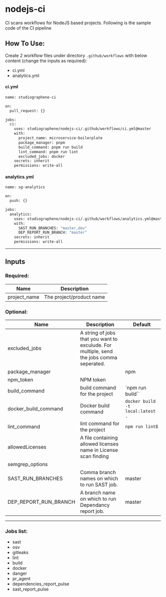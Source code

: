 # nodejs-ci

CI scans workflows for NodeJS based projects. Following is the sample code of the CI pipeline

## How To Use:

Create 2 workflow files under directory `.github/workflows` with below content (change the inputs as required):

- ci.yml
- analytics.yml

#### ci.yml

```sh
name: studiographene-ci

on:
  pull_request: {}

jobs:
  ci:
    uses: studiographene/nodejs-ci/.github/workflows/ci.yml@master
    with:
      project_name: microservice-boilerplate
      package_manager: pnpm
      build_command: pnpm run build
      lint_command: pnpm run lint
      excluded_jobs: docker
    secrets: inherit
    permissions: write-all
```

#### analytics.yml

```sh
name: sg-analytics

on:
  push: {}

jobs:
  analytics:
    uses: studiographene/nodejs-ci/.github/workflows/analytics.yml@master
    with:
      SAST_RUN_BRANCHES: "master,dev"
      DEP_REPORT_RUN_BRANCH: "master"
    secrets: inherit
    permissions: write-all
```

---

## Inputs

### Required:

| Name         | Description              |
| ------------ | ------------------------ |
| project_name | The project/product name |

### Optional:

| Name                  | Description                                                                              | Default                          |
| --------------------- | ---------------------------------------------------------------------------------------- | -------------------------------- |
| excluded_jobs         | A string of jobs that you want to exculude. For multiple, send the jobs comma seperated. |                                  |
| package_manager       |                                                                                          | npm                              |
| npm_token             | NPM token                                                                                |                                  |
| build_command         | build command for the project                                                            | `npm run build``                 |
| docker_build_command  | Docker build command                                                                     | `docker build -t local:latest .` |
| lint_command          | lint command for the project                                                             | `npm run lintß`                  |
| allowedLicenses       | A file containing allowed licenses name in License scan finding                          |                                  |
| semgrep_options       |                                                                                          |                                  |
| SAST_RUN_BRANCHES     | Comma branch names on which to run SAST job.                                             | master                           |
| DEP_REPORT_RUN_BRANCH | A branch name on which to run Dependancy report job.                                     | master                           |

---

### Jobs list:

- sast
- osv
- gitleaks
- lint
- build
- docker
- danger
- pr_agent
- dependencies_report_pulse
- sast_report_pulse
